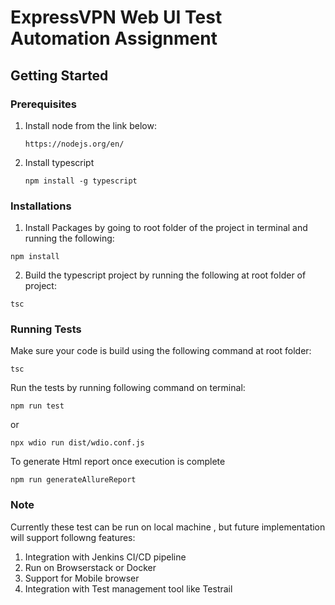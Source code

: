 # ExpressVPN Web UI Test Automation Assignment

## Getting Started

### Prerequisites

1. Install node from the link below:
    ```
    https://nodejs.org/en/
    ```
2. Install typescript

    ```
    npm install -g typescript
    ```

### Installations

1. Install Packages by going to root folder of the project in terminal and running the following:

```
npm install
```

2. Build the typescript project by running the following at root folder of project:

```
tsc
```

### Running Tests

Make sure your code is build using the following command at root folder:

```
tsc
```

Run the tests by running following command on terminal:

```
npm run test
```

or 

```
npx wdio run dist/wdio.conf.js
```

To generate Html report once execution is complete

```
npm run generateAllureReport
```


### Note
Currently these test can be run on local machine , but future implementation will support followng features:
1. Integration with Jenkins CI/CD pipeline
2. Run on Browserstack or Docker
3. Support for Mobile browser
4. Integration with Test management tool like Testrail